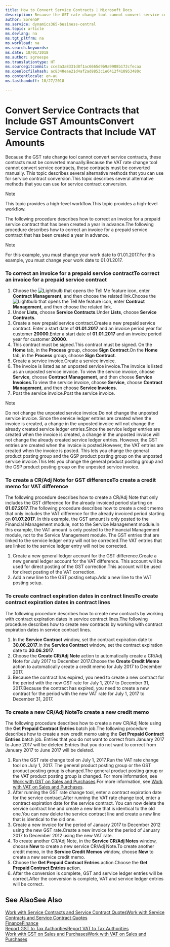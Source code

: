 ```yaml
---
title: How to Convert Service Contracts | Microsoft Docs
description: Because the GST rate change tool cannot convert service contracts, these contracts must be converted manually. This topic describes several alternative methods that you can use for service contract conversion.
author: SorenGP
ms.service: dynamics365-business-central
ms.topic: article
ms.devlang: na
ms.tgt_pltfrm: na
ms.workload: na
ms.search.keywords: 
ms.date: 10/01/2018
ms.author: sgroespe
ms.translationtype: HT
ms.sourcegitcommit: cce3a3a8331d8f1ac6665d9b9a9908b172cfecaa
ms.openlocfilehash: ac8340eae21d4af2ad8853c1e6412f410953480c
ms.contentlocale: en-au
ms.lasthandoff: 10/27/2018

---
```

# <a name="convert-service-contracts-that-include-vat-amounts"></a><span data-ttu-id="ae6d8-104">Convert Service Contracts that Include GST Amounts</span><span class="sxs-lookup"><span data-stu-id="ae6d8-104">Convert Service Contracts that Include VAT Amounts</span></span>
<span data-ttu-id="ae6d8-105">Because the GST rate change tool cannot convert service contracts, these contracts must be converted manually.</span><span class="sxs-lookup"><span data-stu-id="ae6d8-105">Because the VAT rate change tool cannot convert service contracts, these contracts must be converted manually.</span></span> <span data-ttu-id="ae6d8-106">This topic describes several alternative methods that you can use for service contract conversion.</span><span class="sxs-lookup"><span data-stu-id="ae6d8-106">This topic describes several alternative methods that you can use for service contract conversion.</span></span>  

> [!NOTE]  
>  <span data-ttu-id="ae6d8-107">This topic provides a high-level workflow.</span><span class="sxs-lookup"><span data-stu-id="ae6d8-107">This topic provides a high-level workflow.</span></span>  

 <span data-ttu-id="ae6d8-108">The following procedure describes how to correct an invoice for a prepaid service contract that has been created a year in advance.</span><span class="sxs-lookup"><span data-stu-id="ae6d8-108">The following procedure describes how to correct an invoice for a prepaid service contract that has been created a year in advance.</span></span>  

> [!NOTE]  
>  <span data-ttu-id="ae6d8-109">For this example, you must change your work date to 01.01.2017.</span><span class="sxs-lookup"><span data-stu-id="ae6d8-109">For this example, you must change your work date to 01.01.2017.</span></span>  

### <a name="to-correct-an-invoice-for-a-prepaid-service-contract"></a><span data-ttu-id="ae6d8-110">To correct an invoice for a prepaid service contract</span><span class="sxs-lookup"><span data-stu-id="ae6d8-110">To correct an invoice for a prepaid service contract</span></span>  
1. <span data-ttu-id="ae6d8-111">Choose the ![Lightbulb that opens the Tell Me feature](media/ui-search/search_small.png "Tell me what you want to do") icon, enter **Contract Management**, and then choose the related link.</span><span class="sxs-lookup"><span data-stu-id="ae6d8-111">Choose the ![Lightbulb that opens the Tell Me feature](media/ui-search/search_small.png "Tell me what you want to do") icon, enter **Contract Management**, and then choose the related link.</span></span>  
2. <span data-ttu-id="ae6d8-112">Under **Lists**, choose **Service Contracts**.</span><span class="sxs-lookup"><span data-stu-id="ae6d8-112">Under **Lists**, choose **Service Contracts**.</span></span>  
3. <span data-ttu-id="ae6d8-113">Create a new prepaid service contract.</span><span class="sxs-lookup"><span data-stu-id="ae6d8-113">Create a new prepaid service contract.</span></span> <span data-ttu-id="ae6d8-114">Enter a start date of **01.01.2017** and an invoice period year for customer **20000**.</span><span class="sxs-lookup"><span data-stu-id="ae6d8-114">Enter a start date of **01.01.2017** and an invoice period year for customer **20000**.</span></span>  
4. <span data-ttu-id="ae6d8-115">This contract must be signed.</span><span class="sxs-lookup"><span data-stu-id="ae6d8-115">This contract must be signed.</span></span> <span data-ttu-id="ae6d8-116">On the **Home** tab, in the **Process** group, choose **Sign Contract**.</span><span class="sxs-lookup"><span data-stu-id="ae6d8-116">On the **Home** tab, in the **Process** group, choose **Sign Contract**.</span></span>  
5. <span data-ttu-id="ae6d8-117">Create a service invoice.</span><span class="sxs-lookup"><span data-stu-id="ae6d8-117">Create a service invoice.</span></span>
6. <span data-ttu-id="ae6d8-118">The invoice is listed as an unposted service invoice.</span><span class="sxs-lookup"><span data-stu-id="ae6d8-118">The invoice is listed as an unposted service invoice.</span></span> <span data-ttu-id="ae6d8-119">To view the service invoice, choose **Service**, choose **Contract Management**, and then choose **Service Invoices**.</span><span class="sxs-lookup"><span data-stu-id="ae6d8-119">To view the service invoice, choose **Service**, choose **Contract Management**, and then choose **Service Invoices**.</span></span>  
7. <span data-ttu-id="ae6d8-120">Post the service invoice.</span><span class="sxs-lookup"><span data-stu-id="ae6d8-120">Post the service invoice.</span></span>  

> [!NOTE]  
>  <span data-ttu-id="ae6d8-121">Do not change the unposted service invoice.</span><span class="sxs-lookup"><span data-stu-id="ae6d8-121">Do not change the unposted service invoice.</span></span> <span data-ttu-id="ae6d8-122">Since the service ledger entries are created when the invoice is created, a change in the unposted invoice will not change the already created service ledger entries.</span><span class="sxs-lookup"><span data-stu-id="ae6d8-122">Since the service ledger entries are created when the invoice is created, a change in the unposted invoice will not change the already created service ledger entries.</span></span> <span data-ttu-id="ae6d8-123">However, the GST entries are created when the invoice is posted.</span><span class="sxs-lookup"><span data-stu-id="ae6d8-123">However, the VAT entries are created when the invoice is posted.</span></span> <span data-ttu-id="ae6d8-124">This lets you change the general product posting group and the GSP product posting group on the unposted service invoice.</span><span class="sxs-lookup"><span data-stu-id="ae6d8-124">This lets you change the general product posting group and the GSP product posting group on the unposted service invoice.</span></span>  

### <a name="to-create-a-credit-memo-for-vat-difference"></a><span data-ttu-id="ae6d8-125">To create a CR/Adj Note for GST difference</span><span class="sxs-lookup"><span data-stu-id="ae6d8-125">To create a credit memo for VAT difference</span></span>  
<span data-ttu-id="ae6d8-126">The following procedure describes how to create a CR/Adj Note that only includes the GST difference for the already invoiced period starting on **01.07.2017**.</span><span class="sxs-lookup"><span data-stu-id="ae6d8-126">The following procedure describes how to create a credit memo that only includes the VAT difference for the already invoiced period starting on **01.07.2017**.</span></span> <span data-ttu-id="ae6d8-127">In this example, the GST amount is only posted to the Financial Management module, not to the Service Management module.</span><span class="sxs-lookup"><span data-stu-id="ae6d8-127">In this example, the VAT amount is only posted to the Financial Management module, not to the Service Management module.</span></span> <span data-ttu-id="ae6d8-128">The GST entries that are linked to the service ledger entry will not be corrected.</span><span class="sxs-lookup"><span data-stu-id="ae6d8-128">The VAT entries that are linked to the service ledger entry will not be corrected.</span></span>  

1. <span data-ttu-id="ae6d8-129">Create a new general ledger account for the GST difference.</span><span class="sxs-lookup"><span data-stu-id="ae6d8-129">Create a new general ledger account for the VAT difference.</span></span> <span data-ttu-id="ae6d8-130">This account will be used for direct posting of the GST correction.</span><span class="sxs-lookup"><span data-stu-id="ae6d8-130">This account will be used for direct posting of the VAT correction.</span></span>  
2. <span data-ttu-id="ae6d8-131">Add a new line to the GST posting setup.</span><span class="sxs-lookup"><span data-stu-id="ae6d8-131">Add a new line to the VAT posting setup.</span></span>  

### <a name="to-create-contract-expiration-dates-in-contract-lines"></a><span data-ttu-id="ae6d8-132">To create contract expiration dates in contract lines</span><span class="sxs-lookup"><span data-stu-id="ae6d8-132">To create contract expiration dates in contract lines</span></span>  
<span data-ttu-id="ae6d8-133">The following procedure describes how to create new contracts by working with contract expiration dates in service contract lines.</span><span class="sxs-lookup"><span data-stu-id="ae6d8-133">The following procedure describes how to create new contracts by working with contract expiration dates in service contract lines.</span></span>  

1. <span data-ttu-id="ae6d8-134">In the **Service Contract** window, set the contract expiration date to **30.06.2017**.</span><span class="sxs-lookup"><span data-stu-id="ae6d8-134">In the **Service Contract** window, set the contract expiration date to **30.06.2017**.</span></span>  
2. <span data-ttu-id="ae6d8-135">Choose the **Create CR/Adj Note** action to automatically create a CR/Adj Note for July 2017 to December 2017.</span><span class="sxs-lookup"><span data-stu-id="ae6d8-135">Choose the **Create Credit Memo** action to automatically create a credit memo for July 2017 to December 2017.</span></span>  
3. <span data-ttu-id="ae6d8-136">Because the contract has expired, you need to create a new contract for the period with the new GST rate for July 1, 2017 to December 31, 2017.</span><span class="sxs-lookup"><span data-stu-id="ae6d8-136">Because the contract has expired, you need to create a new contract for the period with the new VAT rate for July 1, 2017 to December 31, 2017.</span></span>  

### <a name="to-create-a-new-credit-memo"></a><span data-ttu-id="ae6d8-137">To create a new CR/Adj Note</span><span class="sxs-lookup"><span data-stu-id="ae6d8-137">To create a new credit memo</span></span>  
<span data-ttu-id="ae6d8-138">The following procedure describes how to create a new CR/Adj Note using the **Get Prepaid Contract Entries** batch job.</span><span class="sxs-lookup"><span data-stu-id="ae6d8-138">The following procedure describes how to create a new credit memo using the **Get Prepaid Contract Entries** batch job.</span></span> <span data-ttu-id="ae6d8-139">Entries that you do not want to correct from January 2017 to June 2017 will be deleted.</span><span class="sxs-lookup"><span data-stu-id="ae6d8-139">Entries that you do not want to correct from January 2017 to June 2017 will be deleted.</span></span>  

1. <span data-ttu-id="ae6d8-140">Run the GST rate change tool on July 1, 2017.</span><span class="sxs-lookup"><span data-stu-id="ae6d8-140">Run the VAT rate change tool on July 1, 2017.</span></span> <span data-ttu-id="ae6d8-141">The general product posting group or the GST product posting group is changed.</span><span class="sxs-lookup"><span data-stu-id="ae6d8-141">The general product posting group or the VAT product posting group is changed.</span></span> <span data-ttu-id="ae6d8-142">For more information, see [Work with GST on Sales and Purchases](finance-work-with-vat.md).</span><span class="sxs-lookup"><span data-stu-id="ae6d8-142">For more information, see [Work with VAT on Sales and Purchases](finance-work-with-vat.md).</span></span>  
2. <span data-ttu-id="ae6d8-143">After running the GST rate change tool, enter a contract expiration date for the service contract.</span><span class="sxs-lookup"><span data-stu-id="ae6d8-143">After running the VAT rate change tool, enter a contract expiration date for the service contract.</span></span> <span data-ttu-id="ae6d8-144">You can now delete the service contract line and create a new line that is identical to the old one.</span><span class="sxs-lookup"><span data-stu-id="ae6d8-144">You can now delete the service contract line and create a new line that is identical to the old one.</span></span>  
3. <span data-ttu-id="ae6d8-145">Create a new invoice for the period of January 2017 to December 2012 using the new GST rate.</span><span class="sxs-lookup"><span data-stu-id="ae6d8-145">Create a new invoice for the period of January 2017 to December 2012 using the new VAT rate.</span></span>  
4. <span data-ttu-id="ae6d8-146">To create another CR/Adj Note, in the **Service CR/Adj Notes** window, choose **New** to create a new service CR/Adj Note.</span><span class="sxs-lookup"><span data-stu-id="ae6d8-146">To create another credit memo, in the **Service Credit Memos** window, choose **New** to create a new service credit memo.</span></span>  
5. <span data-ttu-id="ae6d8-147">Choose the **Get Prepaid Contract Entries** action.</span><span class="sxs-lookup"><span data-stu-id="ae6d8-147">Choose the **Get Prepaid Contract Entries** action.</span></span>  
6. <span data-ttu-id="ae6d8-148">After the conversion is complete, GST and service ledger entries will be correct.</span><span class="sxs-lookup"><span data-stu-id="ae6d8-148">After the conversion is complete, VAT and service ledger entries will be correct.</span></span>  

## <a name="see-also"></a><span data-ttu-id="ae6d8-149">See Also</span><span class="sxs-lookup"><span data-stu-id="ae6d8-149">See Also</span></span>  
[<span data-ttu-id="ae6d8-150">Work with Service Contracts and Service Contract Quotes</span><span class="sxs-lookup"><span data-stu-id="ae6d8-150">Work with Service Contracts and Service Contract Quotes</span></span>](service-how-to-create-service-contracts-and-service-contract-quotes.md)  
[<span data-ttu-id="ae6d8-151">Finance</span><span class="sxs-lookup"><span data-stu-id="ae6d8-151">Finance</span></span>](finance.md)  
[<span data-ttu-id="ae6d8-152">Report GST to Tax Authorities</span><span class="sxs-lookup"><span data-stu-id="ae6d8-152">Report VAT to Tax Authorities</span></span>](finance-how-report-vat.md)  
[<span data-ttu-id="ae6d8-153">Work with GST on Sales and Purchases</span><span class="sxs-lookup"><span data-stu-id="ae6d8-153">Work with VAT on Sales and Purchases</span></span>](finance-work-with-vat.md)  

